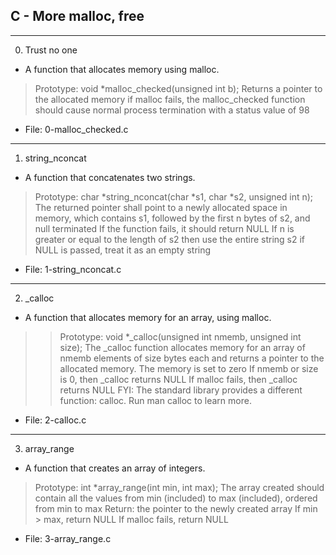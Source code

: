 ## C - More malloc, free

---

0. Trust no one

- A function that allocates memory using malloc.

> Prototype: void \*malloc_checked(unsigned int b);
> Returns a pointer to the allocated memory
> if malloc fails, the malloc_checked function should cause normal process termination with a status value of 98

- File: 0-malloc_checked.c

---

1. string_nconcat

- A function that concatenates two strings.

> Prototype: char *string_nconcat(char *s1, char \*s2, unsigned int n);
> The returned pointer shall point to a newly allocated space in memory, which contains s1, followed by the first n bytes of s2, and null terminated
> If the function fails, it should return NULL
> If n is greater or equal to the length of s2 then use the entire string s2
> if NULL is passed, treat it as an empty string

- File: 1-string_nconcat.c

---

2. \_calloc

- A function that allocates memory for an array, using malloc.

> > Prototype: void \*\_calloc(unsigned int nmemb, unsigned int size);
> > The \_calloc function allocates memory for an array of nmemb elements of size bytes each and returns a pointer to the allocated memory.
> > The memory is set to zero
> > If nmemb or size is 0, then \_calloc returns NULL
> > If malloc fails, then \_calloc returns NULL
> > FYI: The standard library provides a different function: calloc. Run man calloc to learn more.

- File: 2-calloc.c

---

3. array_range

- A function that creates an array of integers.

> Prototype: int \*array_range(int min, int max);
> The array created should contain all the values from min (included) to max (included), ordered from min to max
> Return: the pointer to the newly created array
> If min > max, return NULL
> If malloc fails, return NULL

- File: 3-array_range.c
